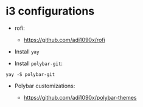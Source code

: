 # i3 configurations

- rofi:
  - https://github.com/adi1090x/rofi

- Install `yay`

- Install `polybar-git`:

```shell
yay -S polybar-git
```

- Polybar customizations:

  - https://github.com/adi1090x/polybar-themes
